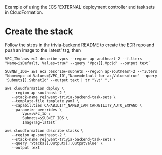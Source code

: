 Example of using the ECS 'EXTERNAL' deployment controller and task sets in CloudFormation.

# Create the stack

Follow the steps in the trivia-backend README to create the ECR repo and push an image to the 'latest' tag, then:

```
VPC_ID=`aws ec2 describe-vpcs --region ap-southeast-2 --filters "Name=isDefault, Values=true" --query 'Vpcs[].VpcId' --output text`

SUBNET_IDS=`aws ec2 describe-subnets --region ap-southeast-2 --filters "Name=vpc-id,Values=$VPC_ID","Name=default-for-az,Values=true" --query 'Subnets[].SubnetId' --output text | tr "\\t" ","`

aws cloudformation deploy \
   --region ap-southeast-2 \
   --stack-name reinvent-trivia-backend-task-sets \
   --template-file template.yaml \
   --capabilities CAPABILITY_NAMED_IAM CAPABILITY_AUTO_EXPAND \
   --parameter-overrides \
        Vpc=$VPC_ID \
        Subnets=$SUBNET_IDS \
        ImageTag=latest

aws cloudformation describe-stacks \
   --region ap-southeast-2 \
   --stack-name reinvent-trivia-backend-task-sets \
   --query 'Stacks[].Outputs[].OutputValue' \
   --output text
```

